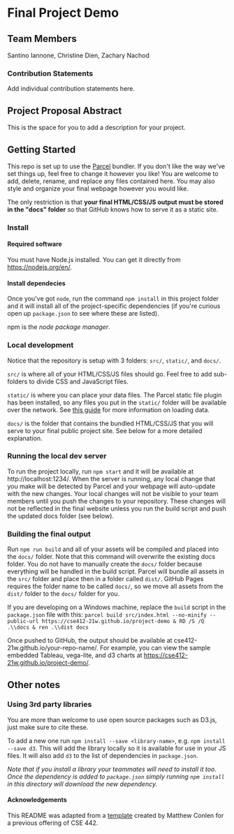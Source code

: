 # Final Project Demo
## Team Members
Santino Iannone, Christine Dien, Zachary Nachod
### Contribution Statements
Add individual contribution statements here.
## Project Proposal Abstract
This is the space for you to add a description for your project.

## Getting Started

This repo is set up to use the [Parcel](https://parceljs.org/) bundler. If you don't
like the way we've set things up, feel free to change it however you like! You are welcome to add, delete, rename, and replace any files contained here. You may also style and organize your final webpage however you would like. 

The only restriction is that __your final HTML/CSS/JS output must be stored in the "docs" folder__ so that
GitHub knows how to serve it as a static site.
### Install
#### Required software

You must have Node.js installed. You can get it directly from
https://nodejs.org/en/.

#### Install dependecies

Once you've got `node`, run the command `npm install` in this project folder
and it will install all of the project-specific dependencies (if you're curious open up `package.json` to see where these are listed).

npm is the _node package manager_.

### Local development
Notice that the repository is setup with 3 folders: `src/`, `static/`, and `docs/`.

`src/` is where all of your HTML/CSS/JS files should go. Feel free to add sub-folders to divide CSS and JavaScript files.

`static/` is where you can place your data files. The Parcel static file plugin has been installed,
so any files you put in the `static/` folder will be available over the network. See [this guide](https://gist.github.com/mathisonian/46eed3e6102888ddf741829fbbe262ff) for more information on loading data.

`docs/` is the folder that contains the bundled HTML/CSS/JS that you will serve to your final public project site. See below for a more detailed explanation.


### Running the local dev server

To run the project locally, run `npm start` and it will be available at http://localhost:1234/. When the server is running, any local change that you make will be detected by Parcel and your webpage will auto-update with the new changes. Your local changes will not be visible to your team members until you push the changes to your repository. These changes will not be reflected in the final website unless you run the build script and push the updated docs folder (see below).

### Building the final output

Run `npm run build` and all of your assets will be compiled and placed into the `docs/` folder. Note
that this command will overwrite the existing docs folder. You do not have to manually create the `docs/` folder because everything will be handled in the build script. Parcel will bundle all assets in the `src/` folder and place then in a folder called `dist/`. GitHub Pages requires the folder name to be called `docs/`, so we move all assets from the `dist/` folder to the `docs/` folder for you. 

If you are developing on a Windows machine, replace the `build` script in the `package.json` file with this:
`parcel build src/index.html --no-minify --public-url https://cse412-21w.github.io/project-demo & RD /S /Q .\\docs & ren .\\dist docs`

Once pushed to GitHub, the output should be available at cse412-21w.github.io/your-repo-name/. 
For example, you can view the sample embedded Tableau, vega-lite, and d3 charts at https://cse412-21w.github.io/project-demo/.


## Other notes
### Using 3rd party libraries

You are more than welcome to use open source packages such as D3.js, just make sure to cite these.

To add a new one run `npm install --save <library-name>`, e.g. `npm install --save d3`. This will
add the library locally so it is available for use in your JS files. It will also add `d3` to the
list of dependencies in `package.json`.

_Note that if you install a library your teammates will need to install it too. Once the dependency is added
to `package.json` simply running `npm install` in this directory will download the new dependency._

#### Acknowledgements
This README was adapted from a [template](https://github.com/UW-CSE442-WI20/FP-Template) created by Matthew Conlen for a previous offering of CSE 442.
